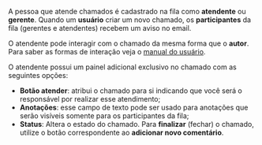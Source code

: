 A pessoa que atende chamados é cadastrado na fila como **atendente** ou **gerente**. Quando um **usuário** criar um novo chamado, os **participantes** da fila (gerentes e atendentes) recebem um aviso no email.

O atendente pode interagir com o chamado da mesma forma que o **autor**. Para saber as formas de interação veja o [manual do usuário](ajuda/manual_usuario).

O atendente possui um painel adicional exclusivo no chamado com as seguintes opções:

*  **Botão atender**: atribui o chamado para si indicando que você será o responsável por realizar esse atendimento;
*   **Anotações**: esse campo de texto pode ser usado para anotações que serão visíveis somente para os participantes da fila;
*   **Status**: Altera o estado do chamado. Para **finalizar** (fechar) o chamado, utilize o botão correspondente ao **adicionar novo comentário**.
